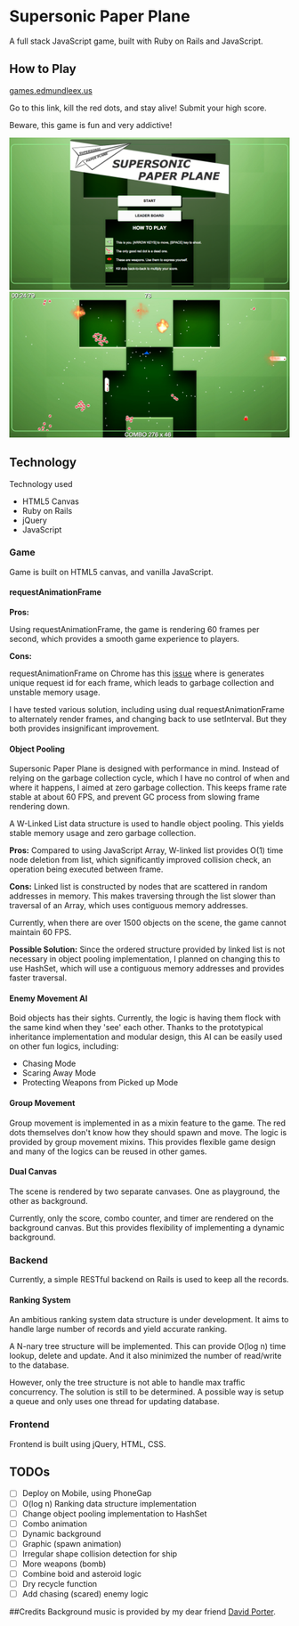 # Supersonic Paper Plane
A full stack JavaScript game, built with Ruby on Rails and JavaScript.

## How to Play
[games.edmundleex.us][game]

[game]: http://games.edmundleex.us

Go to this link, kill the red dots, and stay alive! Submit your
high score.

Beware, this game is fun and very addictive!

![screenshot_1]
![screenshot_2]

[screenshot_1]: ./docs/supersonic_1.png
[screenshot_2]: ./docs/supersonic_2.png

## Technology
Technology used
- HTML5 Canvas
- Ruby on Rails
- jQuery
- JavaScript

### Game
Game is built on HTML5 canvas, and vanilla JavaScript.

#### requestAnimationFrame
<b>Pros:</b>

Using requestAnimationFrame, the game is rendering 60 frames per
second, which provides a smooth game experience to players.

<b>Cons:</b>

requestAnimationFrame on Chrome has this [issue][raf_issue] where is generates
unique request id for each frame, which leads to garbage collection
and unstable memory usage.

I have tested various solution, including using dual requestAnimationFrame
to alternately render frames, and changing back to use setInterval. But
they both provides insignificant improvement.

[raf_issue]: https://code.google.com/p/chromium/issues/detail?id=120186

#### Object Pooling
Supersonic Paper Plane is designed with performance in mind. Instead
of relying on the garbage collection cycle, which I have no control
of when and where it happens, I aimed at zero garbage collection.
This keeps frame rate stable at about 60 FPS, and prevent GC process
from slowing frame rendering down.

A W-Linked List data structure is used to handle object pooling.
This yields stable memory usage and zero garbage collection.

<b>Pros:</b>
Compared to using JavaScript Array, W-linked list provides O(1) time
node deletion from list, which significantly improved collision check,
an operation being executed between frame.

<b>Cons:</b>
Linked list is constructed by nodes that are scattered in random addresses
in memory. This makes traversing through the list slower than traversal
of an Array, which uses contiguous memory addresses.

Currently, when there are over 1500 objects on the scene, the game cannot
maintain 60 FPS.

<b>Possible Solution:</b>
Since the ordered structure provided by linked list is not necessary
in object pooling implementation, I planned on changing this to use HashSet,
which will use a contiguous memory addresses and provides faster traversal.

#### Enemy Movement AI
Boid objects has their sights. Currently, the logic is having them flock
with the same kind when they 'see' each other. Thanks to the prototypical
inheritance implementation and modular design, this AI can be easily used on
other fun logics, including:
- Chasing Mode
- Scaring Away Mode
- Protecting Weapons from Picked up Mode

#### Group Movement
Group movement is implemented in as a mixin feature to the game. The red dots
themselves don't know how they should spawn and move. The logic is provided
by group movement mixins. This provides flexible game design and many of the
logics can be reused in other games.

#### Dual Canvas
The scene is rendered by two separate canvases. One as playground,
the other as background.

Currently, only the score, combo counter, and timer are rendered on the
background canvas. But this provides flexibility of implementing a dynamic
background.

### Backend
Currently, a simple RESTful backend on Rails is used to keep
all the records.

#### Ranking System
An ambitious ranking system data structure is under development. It aims to
handle large number of records and yield accurate ranking.

A N-nary tree structure will be implemented. This can provide O(log n) time
lookup, delete and update. And it also minimized the number of read/write to
the database.

However, only the tree structure is not able to handle max traffic concurrency.
The solution is still to be determined. A possible way is setup a queue and only
uses one thread for updating database.

### Frontend
Frontend is built using jQuery, HTML, CSS.

## TODOs
- [ ] Deploy on Mobile, using PhoneGap
- [ ] O(log n) Ranking data structure implementation
- [ ] Change object pooling implementation to HashSet
- [ ] Combo animation
- [ ] Dynamic background
- [ ] Graphic (spawn animation)
- [ ] Irregular shape collision detection for ship
- [ ] More weapons (bomb)
- [ ] Combine boid and asteroid logic
- [ ] Dry recycle function
- [ ] Add chasing (scared) enemy logic

##Credits
Background music is provided by my dear friend [David Porter][dporter].

[dporter]: http://www.porterdavid.com